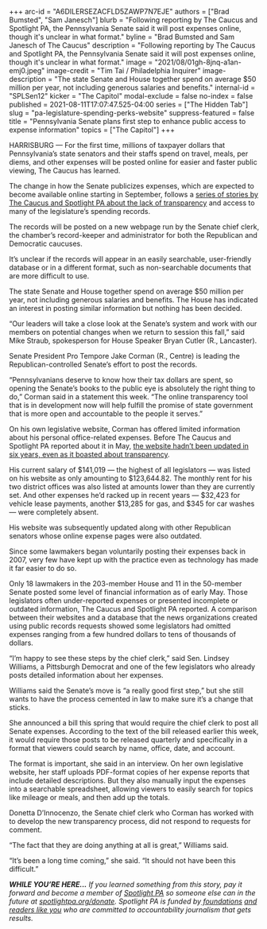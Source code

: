 +++
arc-id = "A6DILERSEZACFLD5ZAWP7N7EJE"
authors = ["Brad Bumsted", "Sam Janesch"]
blurb = "Following reporting by The Caucus and Spotlight PA, the Pennsylvania Senate said it will post expenses online, though it's unclear in what format."
byline = "Brad Bumsted and Sam Janesch of The Caucus"
description = "Following reporting by The Caucus and Spotlight PA, the Pennsylvania Senate said it will post expenses online, though it's unclear in what format."
image = "2021/08/01gh-8jnq-a1an-emj0.jpeg"
image-credit = "Tim Tai / Philadelphia Inquirer"
image-description = "The state Senate and House together spend on average $50 million per year, not including generous salaries and benefits."
internal-id = "SPLSen12"
kicker = "The Capitol"
modal-exclude = false
no-index = false
published = 2021-08-11T17:07:47.525-04:00
series = ["The Hidden Tab"]
slug = "pa-legislature-spending-perks-website"
suppress-featured = false
title = "Pennsylvania Senate plans first step to enhance public access to expense information"
topics = ["The Capitol"]
+++

HARRISBURG — For the first time, millions of taxpayer dollars that Pennsylvania’s state senators and their staffs spend on travel, meals, per diems, and other expenses will be posted online for easier and faster public viewing, The Caucus has learned.

The change in how the Senate publicizes expenses, which are expected to become available online starting in September, follows a <a href="https://lesspage.com/series/the-hidden-tab/" target="_blank">series of stories by The Caucus and Spotlight PA about the lack of transparency</a> and access to many of the legislature’s spending records.

The records will be posted on a new webpage run by the Senate chief clerk, the chamber’s record-keeper and administrator for both the Republican and Democratic caucuses.

<script src="https://lesspage.com/embed.js" async></script><div data-spl-embed-version="1" data-spl-src="https://lesspage.com/embeds/newsletter/"></div>

It’s unclear if the records will appear in an easily searchable, user-friendly database or in a different format, such as non-searchable documents that are more difficult to use.

The state Senate and House together spend on average $50 million per year, not including generous salaries and benefits. The House has indicated an interest in posting similar information but nothing has been decided.

“Our leaders will take a close look at the Senate’s system and work with our members on potential changes when we return to session this fall,” said Mike Straub, spokesperson for House Speaker Bryan Cutler (R., Lancaster).

Senate President Pro Tempore Jake Corman (R., Centre) is leading the Republican-controlled Senate’s effort to post the records.

“Pennsylvanians deserve to know how their tax dollars are spent, so opening the Senate’s books to the public eye is absolutely the right thing to do,” Corman said in a statement this week. “The online transparency tool that is in development now will help fulfill the promise of state government that is more open and accountable to the people it serves.”

On his own legislative website, Corman has offered limited information about his personal office-related expenses. Before The Caucus and Spotlight PA reported about it in May, <a href="https://lesspage.com/news/2021/05/pa-lawmaker-expenses-transparency-websites/" target="_blank">the website hadn’t been updated in six years, even as it boasted about transparency</a>.

His current salary of $141,019 — the highest of all legislators — was listed on his website as only amounting to $123,644.82. The monthly rent for his two district offices was also listed at amounts lower than they are currently set. And other expenses he’d racked up in recent years — $32,423 for vehicle lease payments, another $13,285 for gas, and $345 for car washes — were completely absent.

His website was subsequently updated along with other Republican senators whose online expense pages were also outdated.

Since some lawmakers began voluntarily posting their expenses back in 2007, very few have kept up with the practice even as technology has made it far easier to do so.

Only 18 lawmakers in the 203-member House and 11 in the 50-member Senate posted some level of financial information as of early May. Those legislators often under-reported expenses or presented incomplete or outdated information, The Caucus and Spotlight PA reported. A comparison between their websites and a database that the news organizations created using public records requests showed some legislators had omitted expenses ranging from a few hundred dollars to tens of thousands of dollars.

“I’m happy to see these steps by the chief clerk,” said Sen. Lindsey Williams, a Pittsburgh Democrat and one of the few legislators who already posts detailed information about her expenses.

Williams said the Senate’s move is “a really good first step,” but she still wants to have the process cemented in law to make sure it’s a change that sticks.

She announced a bill this spring that would require the chief clerk to post all Senate expenses. According to the text of the bill released earlier this week, it would require those posts to be released quarterly and specifically in a format that viewers could search by name, office, date, and account.

<script src="https://lesspage.com/embed.js" async></script><div data-spl-embed-version="1" data-spl-src="https://lesspage.com/embeds/donate/"></div>

The format is important, she said in an interview. On her own legislative website, her staff uploads PDF-format copies of her expense reports that include detailed descriptions. But they also manually input the expenses into a searchable spreadsheet, allowing viewers to easily search for topics like mileage or meals, and then add up the totals.

Donetta D’Innocenzo, the Senate chief clerk who Corman has worked with to develop the new transparency process, did not respond to requests for comment.

“The fact that they are doing anything at all is great,” Williams said.

“It’s been a long time coming,” she said. “It should not have been this difficult.”

<i><b>WHILE YOU’RE HERE...</b></i><i> If you learned something from this story, pay it forward and become a member of </i><a href="https://lesspage.com/"><i>Spotlight PA</i></a><i> so someone else can in the future at </i><a href="http://spotlightpa.org/donate"><i>spotlightpa.org/donate</i></a><i>. Spotlight PA is funded by</i><a href="https://lesspage.com/support"><i> foundations</i></a><i> </i><a href="https://lesspage.com/support"><i>and readers like you</i></a><i> who are committed to accountability journalism that gets results.</i>
